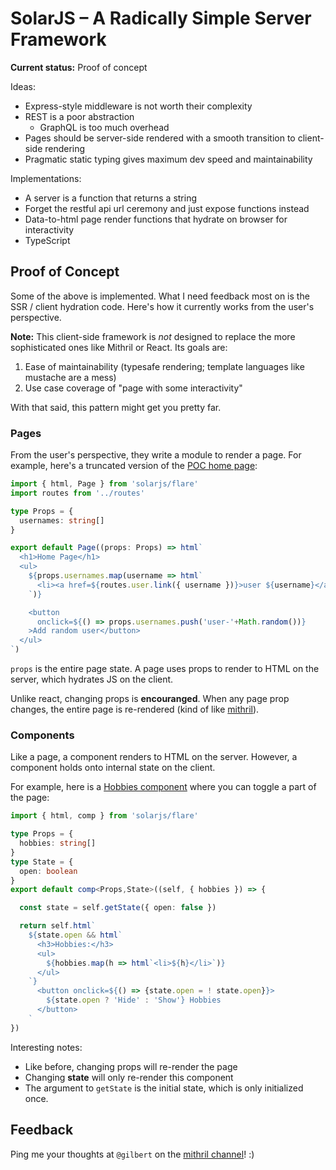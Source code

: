 # SolarJS – A Radically Simple Server Framework

**Current status:** Proof of concept

Ideas:

- Express-style middleware is not worth their complexity
- REST is a poor abstraction
  - GraphQL is too much overhead
- Pages should be server-side rendered with a smooth transition to client-side rendering
- Pragmatic static typing gives maximum dev speed and maintainability

Implementations:

- A server is a function that returns a string
- Forget the restful api url ceremony and just expose functions instead
- Data-to-html page render functions that hydrate on browser for interactivity
- TypeScript

## Proof of Concept

Some of the above is implemented. What I need feedback most on is the SSR / client hydration code. Here's how it currently works from the user's perspective.

**Note:** This client-side framework is *not* designed to replace the more sophisticated ones like Mithril or React. Its goals are:

1. Ease of maintainability (typesafe rendering; template languages like mustache are a mess)
2. Use case coverage of "page with some interactivity"

With that said, this pattern might get you pretty far.

### Pages

From the user's perspective, they write a module to render a page. For example, here's a truncated version of the [POC home page](./poc/pages/home.page.ts):

```ts
import { html, Page } from 'solarjs/flare'
import routes from '../routes'

type Props = {
  usernames: string[]
}

export default Page((props: Props) => html`
  <h1>Home Page</h1>
  <ul>
    ${props.usernames.map(username => html`
      <li><a href=${routes.user.link({ username })}>user ${username}</a></li>
    `)}

    <button
      onclick=${() => props.usernames.push('user-'+Math.random())}
    >Add random user</button>
  </ul>
`)
```

`props` is the entire page state. A page uses props to render to HTML on the server, which hydrates JS on the client.

Unlike react, changing props is **encouranged**. When any page prop changes, the entire page is re-rendered (kind of like [mithril](https://mithril.js.org)).

### Components

Like a page, a component renders to HTML on the server. However, a component holds onto internal state on the client.

For example, here is a [Hobbies component](./poc/pages/components/Hobbies.ts) where you can toggle a part of the page:

```ts
import { html, comp } from 'solarjs/flare'

type Props = {
  hobbies: string[]
}
type State = {
  open: boolean
}
export default comp<Props,State>((self, { hobbies }) => {

  const state = self.getState({ open: false })

  return self.html`
    ${state.open && html`
      <h3>Hobbies:</h3>
      <ul>
        ${hobbies.map(h => html`<li>${h}</li>`)}
      </ul>
    `}
      <button onclick=${() => {state.open = ! state.open}}>
        ${state.open ? 'Hide' : 'Show'} Hobbies
      </button>
    `
})
```

Interesting notes:

- Like before, changing props will re-render the page
- Changing **state** will only re-render this component
- The argument to `getState` is the initial state, which is only initialized once.

## Feedback

Ping me your thoughts at `@gilbert` on the [mithril channel](https://gitter.im/mithriljs/mithril.js)! :)
